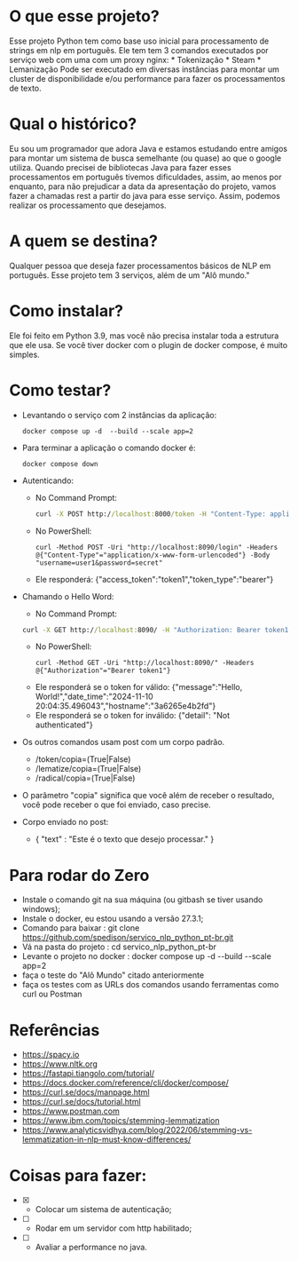 # O que esse projeto?

   Esse projeto Python tem como base uso inicial para processamento de strings em nlp em português.
   Ele tem tem 3 comandos executados por serviço web com uma com um proxy nginx:
      * Tokenização
      * Steam
      * Lemanização
   Pode ser executado em diversas instâncias para montar um cluster de disponibilidade e/ou performance para fazer os processamentos de texto.


# Qual o histórico?

   Eu sou um programador que adora Java e estamos estudando entre amigos para montar um sistema de busca semelhante (ou quase) ao que o google utiliza.
   Quando precisei de bibliotecas Java para fazer esses processamentos em português tivemos dificuldades, assim, ao menos por enquanto, para não prejudicar a data da apresentação do projeto, vamos fazer a chamadas rest a partir do java para esse serviço. 
   Assim, podemos realizar os processamento que desejamos.


# A quem se destina?

  Qualquer pessoa que deseja fazer processamentos básicos de NLP em português. 
  Esse projeto tem 3 serviços, além de um "Alô mundo."


# Como instalar?

  Ele foi feito em Python 3.9, mas você não precisa instalar toda a estrutura que ele usa. 
  Se você tiver docker com o plugin de docker compose, é muito simples.

  
# Como testar?

  * Levantando o serviço com 2 instâncias da aplicação:
    ```shell
    docker compose up -d  --build --scale app=2
    ```

  * Para terminar a aplicação o comando docker é:
    ```shell
    docker compose down
    ```

 * Autenticando:
    - No Command Prompt: 
      ```cmd
      curl -X POST http://localhost:8000/token -H "Content-Type: application/x-www-form-urlencoded" -d "username=user1&password=secret"
      ```

    - No PowerShell:  
      ```shell
      curl -Method POST -Uri "http://localhost:8090/login" -Headers @{"Content-Type"="application/x-www-form-urlencoded"} -Body "username=user1&password=secret"
      ```
    - Ele responderá: {"access_token":"token1","token_type":"bearer"}

  * Chamando o Hello Word:
      - No Command Prompt: 
      ```cmd
      curl -X GET http://localhost:8090/ -H "Authorization: Bearer token1"
      ```

    - No PowerShell:  
      ```shell
      curl -Method GET -Uri "http://localhost:8090/" -Headers @{"Authorization"="Bearer token1"}
      ```
    - Ele responderá se o token for válido: {"message":"Hello, World!","date_time":"2024-11-10 20:04:35.496043","hostname":"3a6265e4b2fd"}
    - Ele responderá se o token for inválido: {"detail": "Not authenticated"}
    
  * Os outros comandos usam post com um corpo padrão.
    - /token/copia=(True|False)
    - /lematize/copia=(True|False)
    - /radical/copia=(True|False)
    
  * O parâmetro "copia" significa que você além de receber o resultado, você pode receber o que foi enviado, caso precise.
  * Corpo enviado no post:
    -  {
         "text" : "Este é o texto que desejo processar."
       }


# Para rodar do Zero
 - Instale o comando git na sua máquina (ou gitbash se tiver usando windows);
 - Instale o docker, eu estou usando a versão 27.3.1;
 - Comando para baixar : git clone https://github.com/spedison/servico_nlp_python_pt-br.git
 - Vá na pasta do projeto : cd servico_nlp_python_pt-br
 - Levante o projeto no docker : docker compose up -d  --build --scale app=2 
 - faça o teste do "Alô Mundo" citado anteriormente
 - faça os testes com as URLs dos comandos usando ferramentas como curl ou Postman

# Referências
 - https://spacy.io
 - https://www.nltk.org
 - https://fastapi.tiangolo.com/tutorial/
 - https://docs.docker.com/reference/cli/docker/compose/
 - https://curl.se/docs/manpage.html
 - https://curl.se/docs/tutorial.html
 - https://www.postman.com
 - https://www.ibm.com/topics/stemming-lemmatization
 - https://www.analyticsvidhya.com/blog/2022/06/stemming-vs-lemmatization-in-nlp-must-know-differences/

# Coisas para fazer:

   - [x] - Colocar um sistema de autenticação;
   - [ ] - Rodar em um servidor com http habilitado;
   - [ ] - Avaliar a performance no java.
